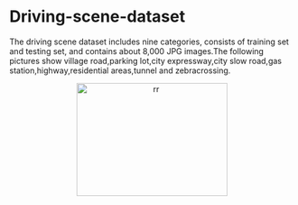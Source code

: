 # Driving-scene-dataset
The driving scene dataset includes nine categories, consists of training set and testing set, and contains about 8,000 JPG images.The following pictures show village road,parking lot,city expressway,city slow road,gas station,highway,residential areas,tunnel and zebracrossing.

<div align="center">
<img src="https://github.com/Qiu1998/Driving-scene-dataset/blob/master/Examples/Country%20Road.png" height="200" width="267" alt="rr"/ >

